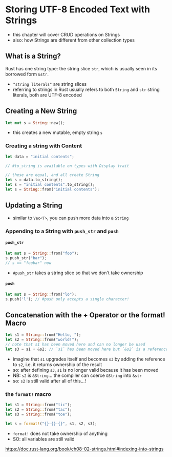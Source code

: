# Storing UTF-8 Encoded Text with Strings

- this chapter will cover CRUD operations on Strings
- also: how Strings are different from other collection types

## What is a String?

Rust has one string type: the string slice `str`, which is usually seen in its borrowed form `&str`.  

- `"string literals"` are string slices
- referring to strings in Rust usually refers to both `String` and `str` string literals, both are UTF-8 encoded

## Creating a New String

```rust
let mut s = String::new();
```

- this creates a new mutable, empty string `s`

### Creating a string with Content

```rust
let data = "initial contents";

// #to_string is available on types with Display trait

// these are equal, and all create String
let s = data.to_string();
let s = "initial contents".to_string();
let s = String::from("initial contents");
```

## Updating a String

- similar to `Vec<T>`, you can push more data into a `String`

### Appending to a String with `push_str` and `push`

#### `push_str`

```rust
let mut s = String::from("foo");
s.push_str("bar"); 
// s == "foobar" now
```

- `#push_str` takes a string slice so that we don't take ownership

#### `push`

```rust
let mut s = String::from("lo");
s.push('l'); // #push only accepts a single character!
```

## Concatenation with the + Operator or the format! Macro

```rust
let s1 = String::from("Hello, ");
let s2 = String::from("world!");
// note that s1 has been moved here and can no longer be used
let s3 = s1 + &s2; // `s1` has been moved here but `&s2` is a reference
```

- imagine that `s1` upgrades itself and becomes `s3` by adding the reference to `s2`, i.e. it returns ownership of the result
- so: after defining `s3`, `s1` is no longer valid because it has been moved
- NB: `s2` is `&String`... the compiler can coerce `&String` into `&str`
- so: `s2` is still valid after all of this...!

### the `format!` macro

```rust
let s1 = String::from("tic");
let s2 = String::from("tac");
let s3 = String::from("toe");

let s = format!("{}-{}-{}", s1, s2, s3);
```

- `format!` does not take ownership of anything
- SO: all variables are still valid

https://doc.rust-lang.org/book/ch08-02-strings.html#indexing-into-strings
